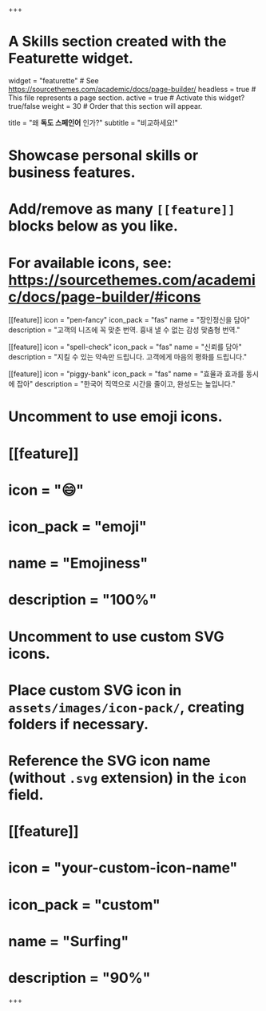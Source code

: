 +++
# A Skills section created with the Featurette widget.
widget = "featurette"  # See https://sourcethemes.com/academic/docs/page-builder/
headless = true  # This file represents a page section.
active = true  # Activate this widget? true/false
weight = 30  # Order that this section will appear.

title = "왜 **독도 스페인어** 인가?"
subtitle = "비교하세요!"

# Showcase personal skills or business features.
# 
# Add/remove as many `[[feature]]` blocks below as you like.
# 
# For available icons, see: https://sourcethemes.com/academic/docs/page-builder/#icons

[[feature]]
  icon = "pen-fancy"
  icon_pack = "fas"
  name = "장인정신을 담아"
  description = "고객의 니즈에 꼭 맞춘 번역. 흉내 낼 수 없는 감성 맞춤형 번역."
  
[[feature]]
  icon = "spell-check"
  icon_pack = "fas"
  name = "신뢰를 담아"
  description = "지킬 수 있는 약속만 드립니다. 고객에게 마음의 평화를 드립니다."
  
[[feature]]
  icon = "piggy-bank"
  icon_pack = "fas"
  name = "효율과 효과를 동시에  잡아"
  description = "한국어 직역으로 시간을 줄이고, 완성도는 높입니다." 

# Uncomment to use emoji icons.
# [[feature]]
#  icon = ":smile:"
#  icon_pack = "emoji"
#  name = "Emojiness"
#  description = "100%"  

# Uncomment to use custom SVG icons.
# Place custom SVG icon in `assets/images/icon-pack/`, creating folders if necessary.
# Reference the SVG icon name (without `.svg` extension) in the `icon` field.
# [[feature]]
#  icon = "your-custom-icon-name"
#  icon_pack = "custom"
#  name = "Surfing"
#  description = "90%"

+++

